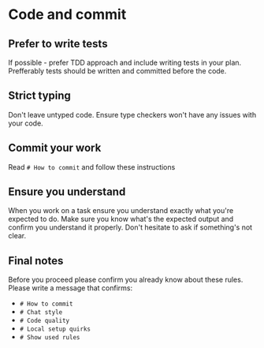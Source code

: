 # Code and commit
## Prefer to write tests
If possible - prefer TDD approach and include writing tests in your plan.
Prefferably tests should be written and committed before the code.

## Strict typing
Don't leave untyped code.
Ensure type checkers won't have any issues with your code.

## Commit your work
Read `# How to commit` and follow these instructions

## Ensure you understand
When you work on a task ensure you understand exactly what you're expected to do.
Make sure you know what's the expected output and confirm you understand it properly.
Don't hesitate to ask if something's not clear. 

## Final notes
Before you proceed please confirm you already know about these rules.
Please write a message that confirms:
- `# How to commit`
- `# Chat style`
- `# Code quality`
- `# Local setup quirks`
- `# Show used rules`


